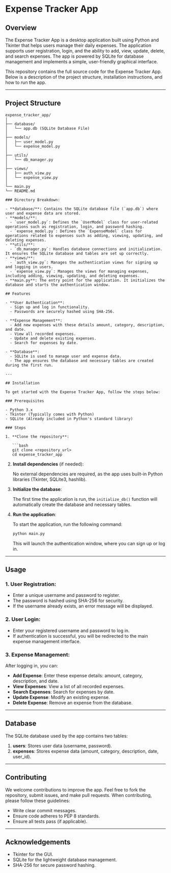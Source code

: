 
# Expense Tracker App

## Overview
The Expense Tracker App is a desktop application built using Python and Tkinter that helps users manage their daily expenses. The application supports user registration, login, and the ability to add, view, update, delete, and search expenses. The app is powered by SQLite for database management and implements a simple, user-friendly graphical interface.

This repository contains the full source code for the Expense Tracker App. Below is a description of the project structure, installation instructions, and how to run the app.

---

## Project Structure

```
expense_tracker_app/
│
├── database/
│   └── app.db (SQLite Database File)
│
├── models/
│   ├── user_model.py
│   └── expense_model.py
│
├── utils/
│   └── db_manager.py
│
├── views/
│   ├── auth_view.py
│   └── expense_view.py
│
└── main.py
└── README.md

### Directory Breakdown:

- **database/**: Contains the SQLite database file (`app.db`) where user and expense data are stored.
- **models/**:
  - `user_model.py`: Defines the `UserModel` class for user-related operations such as registration, login, and password hashing.
  - `expense_model.py`: Defines the `ExpenseModel` class for operations related to expenses such as adding, viewing, updating, and deleting expenses.
- **utils/**:
  - `db_manager.py`: Handles database connections and initialization. It ensures the SQLite database and tables are set up correctly.
- **views/**:
  - `auth_view.py`: Manages the authentication views for signing up and logging in users.
  - `expense_view.py`: Manages the views for managing expenses, including adding, viewing, updating, and deleting expenses.
- **main.py**: The entry point for the application. It initializes the database and starts the authentication window.

## Features

- **User Authentication**:
  - Sign up and log in functionality.
  - Passwords are securely hashed using SHA-256.

- **Expense Management**:
  - Add new expenses with these details amount, category, description, and date.
  - View all recorded expenses.
  - Update and delete existing expenses.
  - Search for expenses by date.

- **Database**:
  - SQLite is used to manage user and expense data.
  - The app ensures the database and necessary tables are created during the first run.

---

## Installation

To get started with the Expense Tracker App, follow the steps below:

### Prerequisites

- Python 3.x
- Tkinter (Typically comes with Python)
- SQLite (Already included in Python's standard library)

### Steps

1. **Clone the repository**:

   ```bash
   git clone <repository_url>
   cd expense_tracker_app
   ```

2. **Install dependencies** (if needed):

   No external dependencies are required, as the app uses built-in Python libraries (Tkinter, SQLite3, hashlib).

3. **Initialize the database**:

   The first time the application is run, the `initialize_db()` function will automatically create the database and necessary tables.

4. **Run the application**:

   To start the application, run the following command:

   ```bash
   python main.py
   ```

   This will launch the authentication window, where you can sign up or log in.

---

## Usage

### 1. **User Registration**:
   - Enter a unique username and password to register.
   - The password is hashed using SHA-256 for security.
   - If the username already exists, an error message will be displayed.

### 2. **User Login**:
   - Enter your registered username and password to log in.
   - If authentication is successful, you will be redirected to the main expense management interface.

### 3. **Expense Management**:
   After logging in, you can:
   - **Add Expense**: Enter these expense details: amount, category, description, and date.
   - **View Expenses**: View a list of all recorded expenses.
   - **Search Expenses**: Search for expenses by date.
   - **Update Expense**: Modify an existing expense.
   - **Delete Expense**: Remove an expense from the database.

---

## Database

The SQLite database used by the app contains two tables:

1. **users**: Stores user data (username, password).
2. **expenses**: Stores expense data (amount, category, description, date, user_id).

---

## Contributing

We welcome contributions to improve the app. Feel free to fork the repository, submit issues, and make pull requests. When contributing, please follow these guidelines:

- Write clear commit messages.
- Ensure code adheres to PEP 8 standards.
- Ensure all tests pass (if applicable).


---

## Acknowledgements

- Tkinter for the GUI.
- SQLite for the lightweight database management.
- SHA-256 for secure password hashing.
